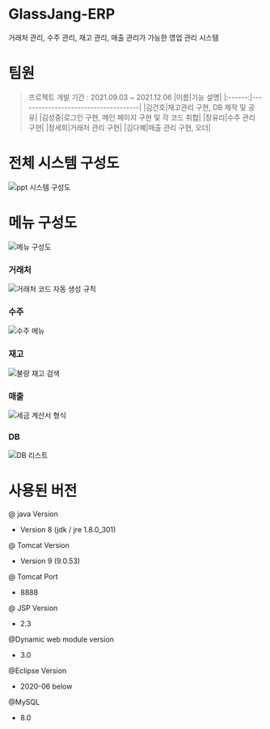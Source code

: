 
# GlassJang-ERP
거래처 관리, 수주 관리, 재고 관리, 매출 관리가 가능한 영업 관리 시스템

# 팀원
> 프로젝트 개발 기간 : 2021.09.03 ~ 2021.12.06
|이름|기능 설명|
|:------:|-------------------------------------|
|김건호|재고관리 구현, DB 제작 및 공유|
|김성중|로그인 구현, 메인 페이지 구현 및 각 코드 취합|
|장유리|수주 관리 구현|
|정세희|거래처 관리 구현|
|김다혜|매출 관리 구현, 오더|

# 전체 시스템 구성도
![ppt 시스템 구성도](https://user-images.githubusercontent.com/59128962/147052051-3e78b1a5-b3e0-4494-b33f-6f560112c6a8.png)

# 메뉴 구성도
![메뉴 구성도](https://user-images.githubusercontent.com/59128962/147052178-d23d1af6-f593-406b-abe9-0af710f18d4b.png)

### 거래처
![거래처 코드 자동 생성 규칙](https://user-images.githubusercontent.com/59128962/147053015-5829ebdd-95bc-4edf-b255-12bf2d5cf7ac.png)
### 수주
![수주 메뉴](https://user-images.githubusercontent.com/59128962/149076303-2b0061b0-1188-48a8-a750-c5bdbf6c00c2.png)
### 재고
![불량 재고 검색](https://user-images.githubusercontent.com/59128962/147052567-435ad70e-1d92-406c-822e-1b9e43d6188f.png)
### 매출
![세금 계산서 형식](https://user-images.githubusercontent.com/59128962/147053227-2a2c4a85-eb98-4c3e-bcd5-6c0b8114dea6.png)
### DB
![DB 리스트](https://user-images.githubusercontent.com/59128962/147052874-907beaf6-77c1-485b-8da7-3e9ce4a0e4fa.png)

# 사용된 버전
@ java Version
- Version 8 (jdk / jre 1.8.0_301)

@ Tomcat Version
- Version 9 (9.0.53)

@ Tomcat Port 
- 8888

@ JSP Version
- 2.3

@Dynamic web module version
- 3.0

@Eclipse Version
- 2020-06 below

@MySQL
- 8.0
